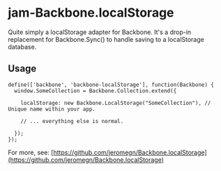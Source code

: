jam-Backbone.localStorage
=========================

Quite simply a localStorage adapter for Backbone. It's a drop-in replacement for Backbone.Sync() to handle saving to a localStorage database.

## Usage

    define(['backbone', 'backbone-localStorage'], function(Backbone) {
      window.SomeCollection = Backbone.Collection.extend({

        localStorage: new Backbone.LocalStorage("SomeCollection"), // Unique name within your app.

        // ... everything else is normal.

      });
    });

For more, see: [https://github.com/jeromegn/Backbone.localStorage](https://github.com/jeromegn/Backbone.localStorage)